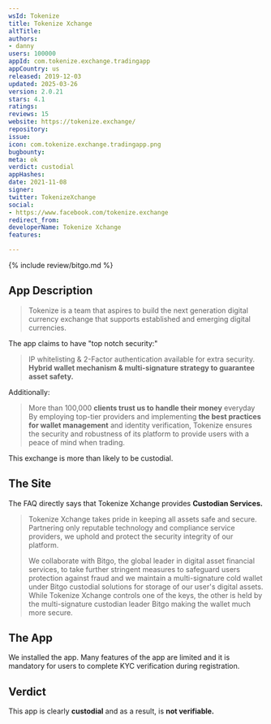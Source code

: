 ```yaml
---
wsId: Tokenize
title: Tokenize Xchange
altTitle: 
authors:
- danny
users: 100000
appId: com.tokenize.exchange.tradingapp
appCountry: us
released: 2019-12-03
updated: 2025-03-26
version: 2.0.21
stars: 4.1
ratings: 
reviews: 15
website: https://tokenize.exchange/
repository: 
issue: 
icon: com.tokenize.exchange.tradingapp.png
bugbounty: 
meta: ok
verdict: custodial
appHashes: 
date: 2021-11-08
signer: 
twitter: TokenizeXchange
social:
- https://www.facebook.com/tokenize.exchange
redirect_from: 
developerName: Tokenize Xchange
features: 

---
```


{% include review/bitgo.md %}

## App Description

> Tokenize is a team that aspires to build the next generation digital currency exchange that supports established and emerging digital currencies.

The app claims to have "top notch security:"

> IP whitelisting & 2-Factor authentication available for extra security. **Hybrid wallet mechanism & multi-signature strategy to guarantee asset safety.**

Additionally:

> More than 100,000 **clients trust us to handle their money** everyday  
> By employing top-tier providers and implementing **the best practices for wallet management** and identity verification, Tokenize ensures the security and robustness of its platform to provide users with a peace of mind when trading.

This exchange is more than likely to be custodial.

## The Site

The FAQ directly says that Tokenize Xchange provides **Custodian Services.**

> Tokenize Xchange takes pride in keeping all assets safe and secure.  Partnering only reputable technology and compliance service providers, we uphold and protect the security integrity of our platform.
>
> We collaborate with Bitgo, the global leader in digital asset financial services, to take further stringent measures to safeguard users protection against fraud and we maintain a multi-signature cold wallet under Bitgo custodial solutions for storage of our user's digital assets. While Tokenize Xchange controls one of the keys, the other is held by the multi-signature custodian leader Bitgo making the wallet much more secure.

## The App

We installed the app. Many features of the app are limited and it is mandatory for users to complete KYC verification during registration.

## Verdict

This app is clearly **custodial** and as a result, is **not verifiable.**
